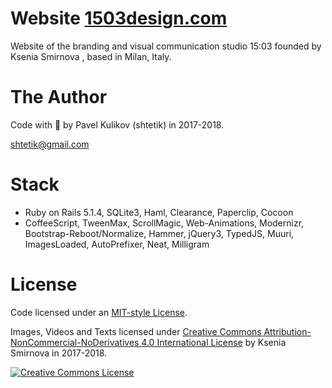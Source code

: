 # Website [1503design.com](https://1503design.com/)
Website of the branding and visual communication studio 15:03 founded by Ksenia Smirnova , based in Milan, Italy.

# The Author
Code with 🍺 by Pavel Kulikov (shtetik) in 2017-2018.

<shtetik@gmail.com>

# Stack
* Ruby on Rails 5.1.4, SQLite3, Haml, Clearance, Paperclip, Cocoon
* CoffeeScript, TweenMax, ScrollMagic, Web-Animations, Modernizr, Bootstrap-Reboot/Normalize, Hammer, jQuery3, TypedJS, Muuri, ImagesLoaded, AutoPrefixer, Neat, Milligram

# License
Code licensed under an [MIT-style License](https://github.com/shtetik/1503design.com/blob/master/LICENSE).

Images, Videos and Texts licensed under [Creative Commons Attribution-NonCommercial-NoDerivatives 4.0 International License](https://creativecommons.org/licenses/by-nc-nd/4.0/) by Ksenia Smirnova in 2017-2018.

<a rel="license" href="http://creativecommons.org/licenses/by-nc-nd/4.0/"><img alt="Creative Commons License" style="border-width:0" src="https://i.creativecommons.org/l/by-nc-nd/4.0/88x31.png"/></a>
